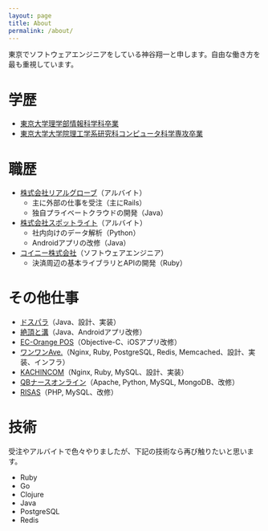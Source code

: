 ```yaml
---
layout: page
title: About
permalink: /about/
---
```


東京でソフトウェアエンジニアをしている神谷翔一と申します。自由な働き方を最も重視しています。

# 学歴

- [東京大学理学部情報科学科卒業](http://www.is.s.u-tokyo.ac.jp/)
- [東京大学大学院理工学系研究科コンピュータ科学専攻卒業](http://www.i.u-tokyo.ac.jp/)

# 職歴

- [株式会社リアルグローブ](http://realglobe.jp/)（アルバイト）
  - 主に外部の仕事を受注（主にRails）
  - 独自プライベートクラウドの開発（Java）
- [株式会社スポットライト](http://www.smapo.jp/)（アルバイト）
  - 社内向けのデータ解析（Python）
  - Androidアプリの改修（Java）
- [コイニー株式会社](http://coiney.com/)（ソフトウェアエンジニア）
  - 決済周辺の基本ライブラリとAPIの開発（Ruby）

# その他仕事

- [ドスパラ](https://play.google.com/store/apps/details?id=jp.co.dospara.djm.sp2)（Java、設計、実装）
- [絶頂と溝](http://www.zeccho.jp/)（Java、Androidアプリ改修）
- [EC-Orange POS](http://ec-cube.ec-orange.jp/pos/)（Objective-C、iOSアプリ改修）
- [ワンワンAve.](https://www.wanwan-ave.com)（Nginx, Ruby, PostgreSQL, Redis, Memcached、設計、実装、インフラ）
- [KACHINCOM](http://www.cachincom.com/)（Nginx, Ruby, MySQL、設計、実装）
- [QBナースオンライン](https://qbnurse-online.com/)（Apache, Python, MySQL, MongoDB、改修）
- [RISAS](http://risas.jp)（PHP, MySQL、改修）

# 技術

受注やアルバイトで色々やりましたが、下記の技術なら再び触りたいと思います。

- Ruby
- Go
- Clojure
- Java
- PostgreSQL
- Redis
